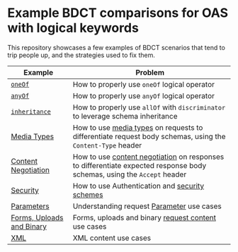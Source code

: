 # Example BDCT comparisons for OAS with logical keywords 

This repository showcases a few examples of BDCT scenarios that tend to trip people up, and the strategies used to fix them.

| Example | Problem | 
|---------|---------|
| [`oneOf`](./examples/oneOf) | How to properly use `oneOf` logical operator |
| [`anyOf`](./examples/anyOf) | How to properly use `anyOf` logical operator |
| [`inheritance`](./examples/inheritance) | How to properly use `allOf` with `discriminator` to leverage schema inheritance |
| [Media Types](./examples/mediaTypes) | How to use [media types](https://developer.mozilla.org/en-US/docs/Web/HTTP/Basics_of_HTTP/MIME_types) on requests to differentiate request body schemas, using the `Content-Type` header |
| [Content Negotiation](./examples/contentNegotiation) | How to use [content negotiation](https://developer.mozilla.org/en-US/docs/Web/HTTP/Content_negotiation) on responses to differentiate expected response body schemas, using the `Accept` header |
| [Security](./examples/security) | How to use Authentication and [security schemes](https://swagger.io/docs/specification/authentication/) |
| [Parameters](./examples/parameters) | Understanding request [Parameter](https://swagger.io/docs/specification/describing-parameters/) use cases |
| [Forms, Uploads and Binary](./examples/forms) | Forms, uploads and binary [request content](https://swagger.io/docs/specification/describing-request-body/) use cases |
| [XML](./examples/xml) | XML content use cases |